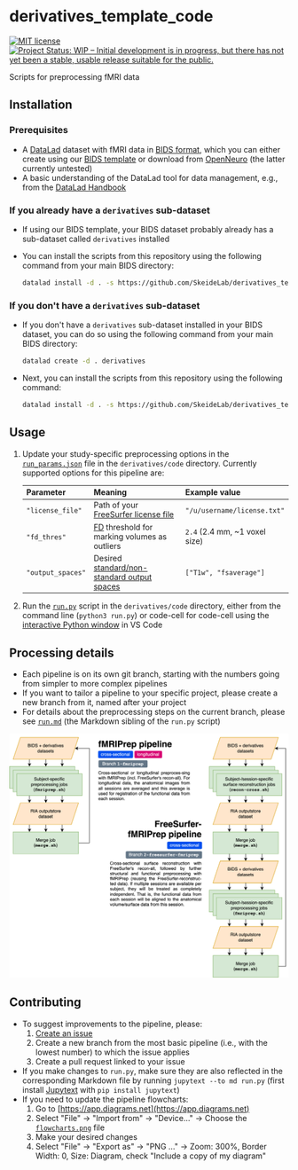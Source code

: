 # derivatives_template_code

[![MIT license](https://img.shields.io/badge/license-MIT-green)](LICENSE)
[![Project Status: WIP – Initial development is in progress, but there has not yet been a stable, usable release suitable for the public.](https://www.repostatus.org/badges/latest/wip.svg)](https://www.repostatus.org/#wip)

Scripts for preprocessing fMRI data

## Installation

### Prerequisites

* A [DataLad](https://www.datalad.org) dataset with fMRI data in [BIDS format](https://bids-specification.readthedocs.io/en/stable/), which you can either create using our [BIDS template](https://github.com/SkeideLab/bids_template) or download from [OpenNeuro](https://openneuro.org) (the latter currently untested)
* A basic understanding of the DataLad tool for data management, e.g., from the [DataLad Handbook](http://handbook.datalad.org/en/latest/)

### If you already have a `derivatives` sub-dataset

* If using our BIDS template, your BIDS dataset probably already has a sub-dataset called `derivatives` installed
* You can install the scripts from this repository using the following command from your main BIDS directory:

    ```bash
    datalad install -d . -s https://github.com/SkeideLab/derivatives_template_code.git derivatives/code
    ```

### If you don't have a `derivatives` sub-dataset

* If you don't have a `derivatives` sub-dataset installed in your BIDS dataset, you can do so using the following command from your main BIDS directory:

    ```bash
    datalad create -d . derivatives
    ```

* Next, you can install the scripts from this repository using the following command:

    ```bash
    datalad install -d . -s https://github.com/SkeideLab/derivatives_template_code.git derivatives/code
    ```

## Usage

1. Update your study-specific preprocessing options in the [`run_params.json`](run_params.json) file in the `derivatives/code` directory.
Currently supported options for this pipeline are:

    | Parameter         | Meaning                                           | Example value                 |
    | ----------------- | ------------------------------------------------- | ----------------------------- |
    | `"license_file"`  | Path of your [FreeSurfer license file][1]         | `"/u/username/license.txt"`   |
    | `"fd_thres"`      | [FD][2] threshold for marking volumes as outliers | `2.4` (2.4 mm, ~1 voxel size) |
    | `"output_spaces"` | Desired [standard/non-standard output spaces][3]  | `["T1w", "fsaverage"]`        |

2. Run the [`run.py`](run.py) script in the `derivatives/code` directory, either from the command line (`python3 run.py`) or code-cell for code-cell using the [interactive Python window](https://code.visualstudio.com/docs/python/jupyter-support-py) in VS Code

[1]: https://surfer.nmr.mgh.harvard.edu/registration.html
[2]: https://mriqc.readthedocs.io/en/latest/iqms/bold.html#measures-for-artifacts-and-other
[3]: https://fmriprep.org/en/stable/spaces.html

## Processing details

* Each pipeline is on its own git branch, starting with the numbers going from simpler to more complex pipelines
* If you want to tailor a pipeline to your specific project, please create a new branch from it, named after your project
* For details about the preprocessing steps on the current branch, please see [`run.md`](run.md) (the Markdown sibling of the `run.py` script)

![Flowchart of preprocessing pipelines](flowcharts.png)

## Contributing

* To suggest improvements to the pipeline, please:
  1. [Create an issue](https://github.com/SkeideLab/derivatives_template_code/issues/new)
  2. Create a new branch from the most basic pipeline (i.e., with the lowest number) to which the issue applies
  3. Create a pull request linked to your issue
* If you make changes to `run.py`, make sure they are also reflected in the corresponding Markdown file by running `jupytext --to md run.py` (first install [Jupytext](https://jupytext.readthedocs.io) with `pip install jupytext`)
* If you need to update the pipeline flowcharts:
  1. Go to [https://app.diagrams.net](https://app.diagrams.net)
  2. Select "File" → "Import from" → "Device..." → Choose the [`flowcharts.png`](flowcharts.png) file
  3. Make your desired changes
  4. Select "File" → "Export as" → "PNG ..." → Zoom: 300%, Border Width: 0, Size: Diagram, check "Include a copy of my diagram"
